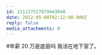 ```yaml
---
id: 111137527879443048
date: 2012-05-08T02:22:00.000Z
reply: false
media_attachments: 0
---
```


#年薪 20 万是底层吗 我活在地下室了。 ​​​​

